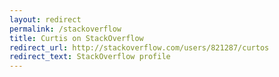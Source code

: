 ```yaml
---
layout: redirect
permalink: /stackoverflow
title: Curtis on StackOverflow
redirect_url: http://stackoverflow.com/users/821287/curtos
redirect_text: StackOverflow profile
---
```



